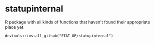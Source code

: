 # statupinternal

R package with all kinds of functions that haven't found their appropriate place yet.

````
devtools::install_github("STAT-UP/statupinternal")
````
